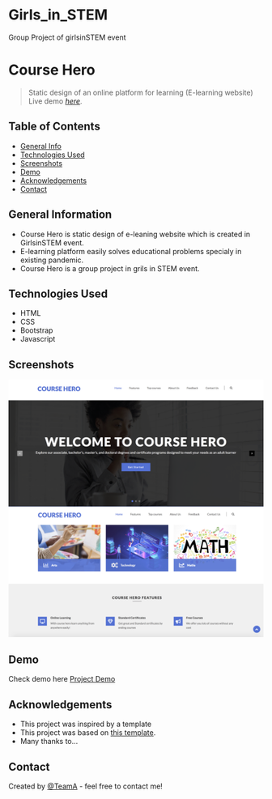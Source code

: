 # Girls_in_STEM
Group Project of girlsinSTEM event

# Course Hero
> Static design of an online platform for learning (E-learning website)
> Live demo [_here_](https://www.example.com).

## Table of Contents
* [General Info](#general-information)
* [Technologies Used](#technologies-used)
* [Screenshots](#screenshots)
* [Demo](#demo)
* [Acknowledgements](#acknowledgements)
* [Contact](#contact)
<!-- * [License](#license) -->


## General Information
- Course Hero is static design of e-leaning website which is created in GirlsinSTEM event.
- E-learning platform easily solves educational problems specialy in existing pandemic.
- Course Hero is a group project in grils in STEM event.


## Technologies Used
- HTML
- CSS
- Bootstrap
- Javascript


## Screenshots
![page screenshot](sc1.png)
![page screenshot](sc2.png)



## Demo
Check demo here [Project Demo]( https://shahira-sadat.github.io/Girls_in_STEM)

## Acknowledgements
- This project was inspired by a template
- This project was based on [this template](https://www.example.com).
- Many thanks to...


## Contact
Created by [@TeamA](https://www.xyz.com/) - feel free to contact me!
